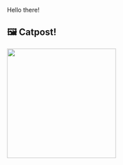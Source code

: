 Hello there!



## 🖼️ Catpost!

<sub>
    <img src="https://cdn2.thecatapi.com/images/-2pCPYUlr.jpg" height="256">
</sub>

